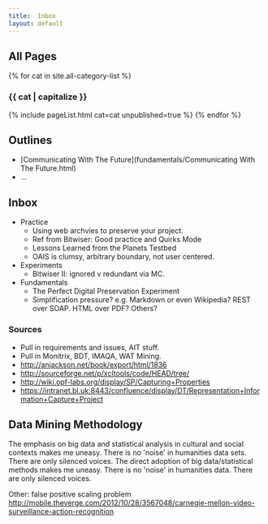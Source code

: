 ```yaml
---
title:  Inbox
layout: default
---
```


All Pages
---------
{% for cat in site.all-category-list %}
### {{ cat | capitalize }}
{% include pageList.html cat=cat unpublished=true %}
{% endfor %}  <!-- cat -->

Outlines
--------

* [Communicating With The Future](fundamentals/Communicating With The Future.html)
* ...

Inbox
-----

* Practice
    * Using web archvies to preserve your project.
    * Ref from Bitwiser: Good practice and Quirks Mode
    * Lessons Learned from the Planets Testbed
    * OAIS is clumsy, arbitrary boundary, not user centered.
* Experiments
    * Bitwiser II: ignored v redundant via MC.
* Fundamentals
    * The Perfect Digital Preservation Experiment
    * Simplification pressure? e.g. Markdown or even Wikipedia? REST over SOAP. HTML over PDF? Others?


### Sources

* Pull in requirements and issues, AIT stuff.
* Pull in Monitrix, BDT, IMAQA, WAT Mining.
* http://anjackson.net/book/export/html/1836
* http://sourceforge.net/p/xcltools/code/HEAD/tree/
* http://wiki.opf-labs.org/display/SP/Capturing+Properties
* https://intranet.bl.uk:8443/confluence/display/DT/Representation+Information+Capture+Project


Data Mining Methodology
-----------------------
The emphasis on big data and statistical analysis in cultural and social contexts makes me uneasy. There is no 'noise' in humanities data sets. There are only silenced voices.
The direct adoption of big data/statistical methods makes me uneasy. There is no 'noise' in humanities data. There are only silenced voices.

Other: false positive scaling problem http://mobile.theverge.com/2012/10/28/3567048/carnegie-mellon-video-surveillance-action-recognition



